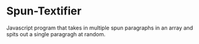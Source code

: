 Spun-Textifier
==============

Javascript program that takes in multiple spun paragraphs in an array and spits out a single paragragh at random.
